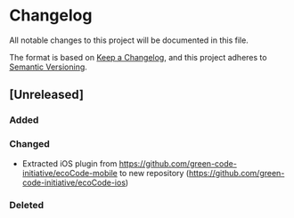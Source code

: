 # Changelog

All notable changes to this project will be documented in this file.

The format is based on [Keep a Changelog](https://keepachangelog.com/en/1.0.0/),
and this project adheres to [Semantic Versioning](https://semver.org/spec/v2.0.0.html).

## [Unreleased]

### Added

### Changed

- Extracted iOS plugin from https://github.com/green-code-initiative/ecoCode-mobile to new repository (https://github.com/green-code-initiative/ecoCode-ios)

### Deleted
